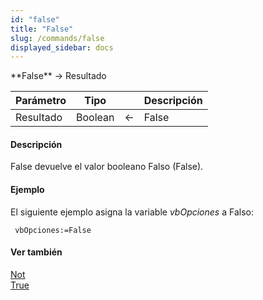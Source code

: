```yaml
---
id: "false"
title: "False"
slug: /commands/false
displayed_sidebar: docs
---
```


<!--REF #_command_.False.Syntax-->**False**  -> Resultado<!-- END REF-->
<!--REF #_command_.False.Params-->
| Parámetro | Tipo |  | Descripción |
| --- | --- | --- | --- |
| Resultado | Boolean | &larr; | False |

<!-- END REF-->

#### Descripción 

<!--REF #_command_.False.Summary-->False devuelve el valor booleano Falso (False).<!-- END REF-->

#### Ejemplo 

El siguiente ejemplo asigna la variable *vbOpciones* a Falso:

```4d
 vbOpciones:=False
```

#### Ver también 

[Not](not.md)  
[True](true.md)  
